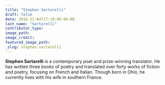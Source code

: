 ```yaml
---
title: "Stephen Sartarelli"
draft: false
date: 2016-11-04T17:10:00-04:00
last_name: "Sartarelli"
contributor_type:
image_path:
image_credit:
featured_image_path:
_slug: stephen-sartarelli
---
```


<span>**Stephen Sartarelli** <span class="redactor-invisible-space">is a contemporary poet and prize-winning translator. He has written three books of poetry and translated over forty works of fiction and poetry, focusing on French and Italian. Though born in Ohio, he currently lives with his wife in southern France.</span></span>

